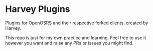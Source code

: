 # Harvey Plugins
Plugins for OpenOSRS and their respective forked clients, created by Harvey.

This repo is just for my own practice and learning. Feel free to use it however you want and raise any PRs or issues you might find.
